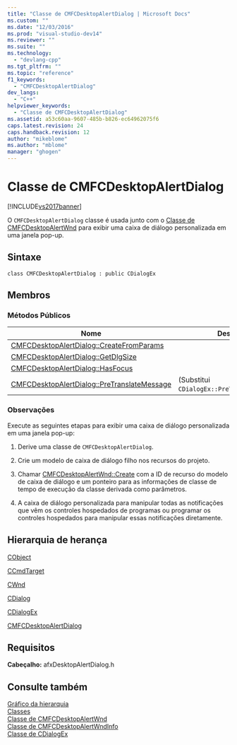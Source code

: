 ```yaml
---
title: "Classe de CMFCDesktopAlertDialog | Microsoft Docs"
ms.custom: ""
ms.date: "12/03/2016"
ms.prod: "visual-studio-dev14"
ms.reviewer: ""
ms.suite: ""
ms.technology: 
  - "devlang-cpp"
ms.tgt_pltfrm: ""
ms.topic: "reference"
f1_keywords: 
  - "CMFCDesktopAlertDialog"
dev_langs: 
  - "C++"
helpviewer_keywords: 
  - "Classe de CMFCDesktopAlertDialog"
ms.assetid: a53c60aa-9607-485b-b826-ec64962075f6
caps.latest.revision: 24
caps.handback.revision: 12
author: "mikeblome"
ms.author: "mblome"
manager: "ghogen"
---
```

# Classe de CMFCDesktopAlertDialog
[!INCLUDE[vs2017banner](../../assembler/inline/includes/vs2017banner.md)]

O `CMFCDesktopAlertDialog` classe é usada junto com o [Classe de CMFCDesktopAlertWnd](../../mfc/reference/cmfcdesktopalertwnd-class.md) para exibir uma caixa de diálogo personalizada em uma janela pop\-up.  
  
## Sintaxe  
  
```  
class CMFCDesktopAlertDialog : public CDialogEx  
```  
  
## Membros  
  
### Métodos Públicos  
  
|Nome|Descrição|  
|----------|---------------|  
|[CMFCDesktopAlertDialog::CreateFromParams](../Topic/CMFCDesktopAlertDialog::CreateFromParams.md)||  
|[CMFCDesktopAlertDialog::GetDlgSize](../Topic/CMFCDesktopAlertDialog::GetDlgSize.md)||  
|[CMFCDesktopAlertDialog::HasFocus](../Topic/CMFCDesktopAlertDialog::HasFocus.md)||  
|[CMFCDesktopAlertDialog::PreTranslateMessage](../Topic/CMFCDesktopAlertDialog::PreTranslateMessage.md)|\(Substitui `CDialogEx::PreTranslateMessage`.\)|  
  
### Observações  
 Execute as seguintes etapas para exibir uma caixa de diálogo personalizada em uma janela pop\-up:  
  
1.  Derive uma classe de `CMFCDesktopAlertDialog`.  
  
2.  Crie um modelo de caixa de diálogo filho nos recursos do projeto.  
  
3.  Chamar [CMFCDesktopAlertWnd::Create](../Topic/CMFCDesktopAlertWnd::Create.md) com a ID de recurso do modelo de caixa de diálogo e um ponteiro para as informações de classe de tempo de execução da classe derivada como parâmetros.  
  
4.  A caixa de diálogo personalizada para manipular todas as notificações que vêm os controles hospedados de programas ou programar os controles hospedados para manipular essas notificações diretamente.  
  
## Hierarquia de herança  
 [CObject](../Topic/CObject%20Class.md)  
  
 [CCmdTarget](../Topic/CCmdTarget%20Class.md)  
  
 [CWnd](../Topic/CWnd%20Class.md)  
  
 [CDialog](../../mfc/reference/cdialog-class.md)  
  
 [CDialogEx](../../mfc/reference/cdialogex-class.md)  
  
 [CMFCDesktopAlertDialog](../../mfc/reference/cmfcdesktopalertdialog-class.md)  
  
## Requisitos  
 **Cabeçalho:** afxDesktopAlertDialog.h  
  
## Consulte também  
 [Gráfico da hierarquia](../../mfc/hierarchy-chart.md)   
 [Classes](../Topic/MFC%20Classes.md)   
 [Classe de CMFCDesktopAlertWnd](../../mfc/reference/cmfcdesktopalertwnd-class.md)   
 [Classe de CMFCDesktopAlertWndInfo](../../mfc/reference/cmfcdesktopalertwndinfo-class.md)   
 [Classe de CDialogEx](../../mfc/reference/cdialogex-class.md)